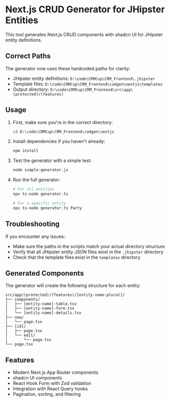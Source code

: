 # Next.js CRUD Generator for JHipster Entities

This tool generates Next.js CRUD components with shadcn UI for JHipster entity
definitions.

## Correct Paths

The generator now uses these hardcoded paths for clarity:

- JHipster entity definitions: `D:\code\CRMCup\CRM_Frontend\.jhipster`
- Template files: `D:\code\CRMCup\CRM_Frontend\codgen\nextjs\templates`
- Output directory: `D:\code\CRMCup\CRM_Frontend\src\app\(protected)/(features)`

## Usage

1. First, make sure you're in the correct directory:

   ```bash
   cd D:\code\CRMCup\CRM_Frontend\codgen\nextjs
   ```

2. Install dependencies if you haven't already:

   ```bash
   npm install
   ```

3. Test the generator with a simple test:

   ```bash
   node simple-generator.js
   ```

4. Run the full generator:

   ```bash
   # For all entities
   npx ts-node generator.ts

   # For a specific entity
   npx ts-node generator.ts Party
   ```

## Troubleshooting

If you encounter any issues:

- Make sure the paths in the scripts match your actual directory structure
- Verify that all JHipster entity JSON files exist in the `.jhipster` directory
- Check that the template files exist in the `templates` directory

## Generated Components

The generator will create the following structure for each entity:

```
src/app/(protected)/(features)/[entity-name-plural]/
├── components/
│   ├── [entity-name]-table.tsx
│   ├── [entity-name]-form.tsx
│   └── [entity-name]-details.tsx
├── new/
│   └── page.tsx
├── [id]/
│   ├── page.tsx
│   └── edit/
│       └── page.tsx
└── page.tsx
```

## Features

- Modern Next.js App Router components
- shadcn UI components
- React Hook Form with Zod validation
- Integration with React Query hooks
- Pagination, sorting, and filtering
